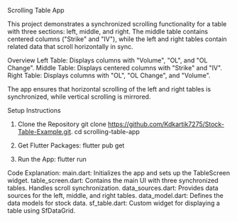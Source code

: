 Scrolling Table App

This project demonstrates a synchronized scrolling functionality for a table with three sections: left, middle, and right. The middle table contains centered columns ("Strike" and "IV"), while the left and right tables contain related data that scroll horizontally in sync.

Overview
Left Table: Displays columns with "Volume", "OL", and "OL Change".
Middle Table: Displays centered columns with "Strike" and "IV".
Right Table: Displays columns with "OL", "OL Change", and "Volume".

The app ensures that horizontal scrolling of the left and right tables is synchronized, while vertical scrolling is mirrored.


Setup Instructions
  1. Clone the Repository
    git clone https://github.com/Kdkartik7275/Stock-Table-Example.git.
    cd scrolling-table-app

  3. Get Flutter Packages:
     flutter pub get

  4. Run the App:
     flutter run

Code Explanation:
  main.dart: Initializes the app and sets up the TableScreen widget.
  table_screen.dart: Contains the main UI with three synchronized tables. Handles scroll synchronization.
  data_sources.dart: Provides data sources for the left, middle, and right tables.
  data_model.dart: Defines the data models for stock data.
  sf_table.dart: Custom widget for displaying a table using SfDataGrid.

